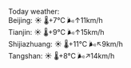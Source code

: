 Today weather:  
Beijing: ☀️   🌡️+7°C 🌬️↑11km/h  
Tianjin: ☀️   🌡️+9°C 🌬️↑15km/h  
Shijiazhuang: ☀️   🌡️+11°C 🌬️↖9km/h  
Tangshan: ☀️   🌡️+8°C 🌬️↗14km/h  
